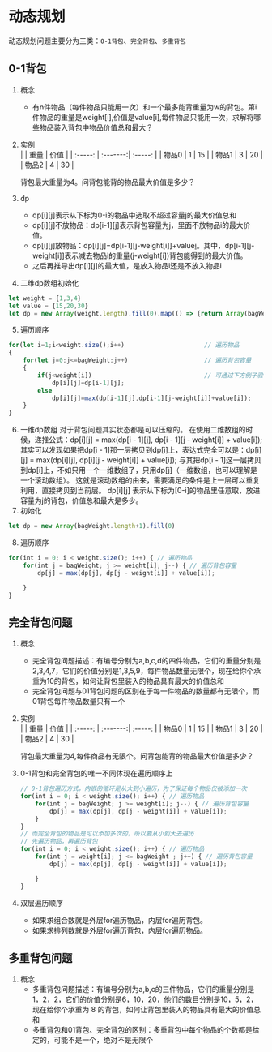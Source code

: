 # 动态规划
动态规划问题主要分为三类：`0-1背包`、`完全背包`、`多重背包`
## 0-1背包
1. 概念
	- 有n件物品（每件物品只能用一次）和一个最多能背重量为w的背包。第i件物品的重量是weight[i],价值是value[i],每件物品只能用一次，求解将哪些物品装入背包中物品价值总和最大？
2. 实例   
    |  	      |	   重量  |	价值	|
    | :-----: | :-------:| :-----: |
    | 物品0    |     1  |   15      |
    | 物品1     |   3   |   20      |
    | 物品2     |   4   |   30      |

    背包最大重量为4。问背包能背的物品最大价值是多少？
3. dp
    - dp[i][j]表示从下标为0-i的物品中选取不超过容量j的最大价值总和
    - dp[i][j]不放物品：dp[i-1][j]表示背包容量为j，里面不放物品i的最大价值。
    - dp[i][j]放物品：dp[i][j]=dp[i-1][j-weight[i]]+value[i](物品i的价值)。其中，dp[i-1][j-weight[i]]表示减去物品i的重量(j-weight[i])背包能得到的最大价值。
    - 之后再推导出dp[i][j]的最大值，是放入物品i还是不放入物品i
4. 二维dp数组初始化
```js
let weight = {1,3,4}
let value = {15,20,30}
let dp = new Array(weight.length).fill(0).map(() => {return Array(bagWeight).fill(0)})
``` 
5. 遍历顺序
```js
for(let i=1;i<weight.size();i++)                      // 遍历物品
{
    for(let j=0;j<=bagWeight;j++)                     // 遍历背包容量
    {
        if(j<weight[i])                               // 可通过下方例子验证
            dp[i][j]=dp[i-1][j];
        else
            dp[i][j]=max(dp[i-1][j],dp[i-1][j-weight[i]]+value[i]);
    }
}
```
6. 一维dp数组
对于背包问题其实状态都是可以压缩的。
在使用二维数组的时候，递推公式：dp[i][j] = max(dp[i - 1][j], dp[i - 1][j - weight[i]] + value[i]);
其实可以发现如果把dp[i - 1]那一层拷贝到dp[i]上，表达式完全可以是：dp[i][j] = max(dp[i][j], dp[i][j - weight[i]] + value[i]);
与其把dp[i - 1]这一层拷贝到dp[i]上，不如只用一个一维数组了，只用dp[j]（一维数组，也可以理解是一个滚动数组）。
这就是滚动数组的由来，需要满足的条件是上一层可以重复利用，直接拷贝到当前层。
dp[i][j] 表示从下标为[0-i]的物品里任意取，放进容量为j的背包，价值总和最大是多少。
7. 初始化
```js
let dp = new Array(bagWeight.length+1).fill(0)
```
8. 遍历顺序
```js
for(int i = 0; i < weight.size(); i++) { // 遍历物品
    for(int j = bagWeight; j >= weight[i]; j--) { // 遍历背包容量
        dp[j] = max(dp[j], dp[j - weight[i]] + value[i]);

    }
}
```
## 完全背包问题
1. 概念
    - 完全背包问题描述：有编号分别为a,b,c,d的四件物品，它们的重量分别是2,3,4,7，它们的价值分别是1,3,5,9，每件物品数量无限个，现在给你个承重为10的背包，如何让背包里装入的物品具有最大的价值总和
    - 完全背包问题与01背包问题的区别在于每一件物品的数量都有无限个，而01背包每件物品数量只有一个
2. 实例   
    |  	      |	   重量  |	价值	|
    | :-----: | :-------:| :-----: |
    | 物品0    |     1  |   15      |
    | 物品1     |   3   |   20      |
    | 物品2     |   4   |   30      |
    
    背包最大重量为4,每件商品有无限个。问背包能背的物品最大价值是多少？
3. 0-1背包和完全背包的唯一不同体现在遍历顺序上
    ```js
    // 0-1背包遍历方式，内嵌的循环是从大到小遍历，为了保证每个物品仅被添加一次
    for(int i = 0; i < weight.size(); i++) { // 遍历物品
        for(int j = bagWeight; j >= weight[i]; j--) { // 遍历背包容量
            dp[j] = max(dp[j], dp[j - weight[i]] + value[i]);
        }
    }
    // 而完全背包的物品是可以添加多次的，所以要从小到大去遍历
    // 先遍历物品，再遍历背包
    for(int i = 0; i < weight.size(); i++) { // 遍历物品
        for(int j = weight[i]; j <= bagWeight ; j++) { // 遍历背包容量
            dp[j] = max(dp[j], dp[j - weight[i]] + value[i]);

        }
    }
    ```
4. 双层遍历顺序
    - 如果求组合数就是外层for遍历物品，内层for遍历背包。
    - 如果求排列数就是外层for遍历背包，内层for遍历物品。
## 多重背包问题
1. 概念
    - 多重背包问题描述：有编号分别为a,b,c的三件物品，它们的重量分别是1，2，2，它们的价值分别是6，10，20，他们的数目分别是10，5，2，现在给你个承重为 8 的背包，如何让背包里装入的物品具有最大的价值总和
    - 多重背包和01背包、完全背包的区别：多重背包中每个物品的个数都是给定的，可能不是一个，绝对不是无限个